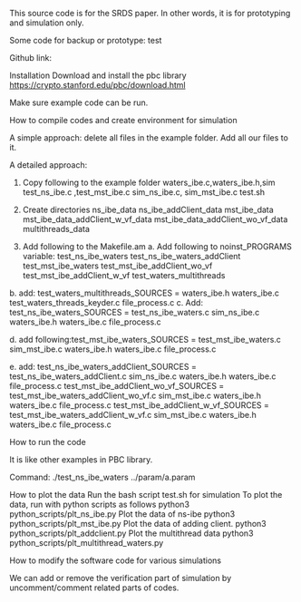 
This source code is for the SRDS paper. In other words, it is for prototyping and simulation only.


Some code for backup or prototype: test

Github link:


Installation
Download and install the pbc library
https://crypto.stanford.edu/pbc/download.html

 Make sure example code can be run.


How to compile codes and create environment  for simulation 

A simple approach:  delete all files in the example folder. Add all our files to it. 

A detailed approach:

1. Copy following to the example folder
waters_ibe.c,waters_ibe.h,sim
test_ns_ibe.c ,test_mst_ibe.c
sim_ns_ibe.c, sim_mst_ibe.c
test.sh

2. Create directories
ns_ibe_data
ns_ibe_addClient_data
mst_ibe_data
mst_ibe_data_addClient_w_vf_data
mst_ibe_data_addClient_wo_vf_data
multithreads_data

3. Add following to the Makefile.am
a. Add following to noinst_PROGRAMS variable: test_ns_ibe_waters test_ns_ibe_waters_addClient test_mst_ibe_waters test_mst_ibe_addClient_wo_vf test_mst_ibe_addClient_w_vf test_waters_multithreads

b. add: test_waters_multithreads_SOURCES = waters_ibe.h waters_ibe.c test_waters_threads_keyder.c file_process.c
c. Add: test_ns_ibe_waters_SOURCES = test_ns_ibe_waters.c sim_ns_ibe.c waters_ibe.h waters_ibe.c file_process.c

d. add following:test_mst_ibe_waters_SOURCES = test_mst_ibe_waters.c  sim_mst_ibe.c waters_ibe.h waters_ibe.c  file_process.c

e. add: test_ns_ibe_waters_addClient_SOURCES = test_ns_ibe_waters_addClient.c sim_ns_ibe.c waters_ibe.h waters_ibe.c file_process.c
test_mst_ibe_addClient_wo_vf_SOURCES = test_mst_ibe_waters_addClient_wo_vf.c sim_mst_ibe.c waters_ibe.h waters_ibe.c file_process.c
test_mst_ibe_addClient_w_vf_SOURCES = test_mst_ibe_waters_addClient_w_vf.c sim_mst_ibe.c  waters_ibe.h waters_ibe.c file_process.c

How to run the code

It is like other examples in PBC library. 

Command: ./test_ns_ibe_waters ../param/a.param




How to plot the data
Run the bash script test.sh for simulation
To plot the data, run with python scripts as follows
python3 python_scripts/plt_ns_ibe.py
Plot the data of ns-ibe
python3 python_scripts/plt_mst_ibe.py
Plot the data of adding client.
python3 python_scripts/plt_addclient.py
Plot the multithread data
python3 python_scripts/plt_multithread_waters.py




How to modify the software code for various simulations

We can add or remove the verification part of simulation by uncomment/comment related parts of codes. 

